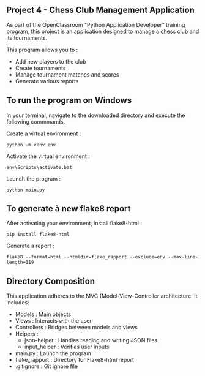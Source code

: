 Project 4 - Chess Club Management Application
-
As part of the OpenClassroom "Python Application Developer" training program, this project is an application 
designed to manage a chess club and its tournaments.

This program allows you to :
- Add new players to the club
- Create tournaments
- Manage tournament matches and scores
- Generate various reports

To run the program on Windows
-
In your terminal, navigate to the downloaded directory and execute the following commmands.

Create a virtual environment :

    python -m venv env

Activate the virtual environment :

    env\Scripts\activate.bat

Launch the program :

    python main.py

To generate à new flake8 report
-
After activating your environment, install flake8-html :

    pip install flake8-html

Generate a report :

    flake8 --format=html --htmldir=flake_rapport --exclude=env --max-line-length=119

Directory Composition
-

This application adheres to the MVC (Model-View-Controller architecture. It includes:
- Models : Main objects
- Views : Interacts with the user
- Controllers : Bridges between models and views
- Helpers :
  - json-helper : Handles reading and writing JSON files
  - input_helper : Verifies user inputs
- main.py : Launch the program
- flake_rapport : Directory for Flake8-html report
- .gitignore : Git ignore file

